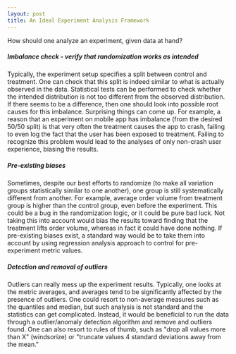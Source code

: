 ```yaml
---
layout: post
title: An Ideal Experiment Analysis Framework
---
```


<style TYPE="text/css">
code.has-jax {font: inherit; font-size: 100%; background: inherit; border: inherit;}
</style>
<script type="text/x-mathjax-config">
MathJax.Hub.Config({
    tex2jax: {
        inlineMath: [['$','$'], ['\\(','\\)']],
        skipTags: ['script', 'noscript', 'style', 'textarea', 'pre'] // removed 'code' entry
    }
});
MathJax.Hub.Queue(function() {
    var all = MathJax.Hub.getAllJax(), i;
    for(i = 0; i < all.length; i += 1) {
        all[i].SourceElement().parentNode.className += ' has-jax';
    }
});
</script>
<script type="text/javascript" src="https://cdnjs.cloudflare.com/ajax/libs/mathjax/2.7.4/MathJax.js?config=TeX-AMS_HTML-full"></script>

How should one analyze an experiment, given data at hand?
##### Imbalance check - verify that randomization works as intended
Typically, the experiment setup specifies a split between control and treatment. One can check that this split is indeed similar to what is actually observed in the data. Statistical tests can be performed to check whether the intended distribution is not too different from the observed distribution. If there seems to be a difference, then one should look into possible root causes for this imbalance. Surprising things can come up. For example, a reason that an experiment on mobile app has imbalance (from the desired 50/50 split) is that very often the treatment causes the app to crash, failing to even log the fact that the user has been exposed to treatment. Failing to recognize this problem would lead to the analyses of only non-crash user experience, biasing the results.

##### Pre-existing biases
Sometimes, despite our best efforts to randomize (to make all variation groups statistically similar to one another), one group is still systematically different from another. For example, average order volume from treatment group is higher than the control group, even before the experiment. This could be a bug in the randomization logic, or it could be pure bad luck. Not taking this into account would bias the results toward finding that the treatment lifts order volume, whereas in fact it could have done nothing. If pre-existing biases exist, a standard way would be to take them into account by using regression analysis approach to control for pre-experiment metric values. 

##### Detection and removal of outliers
Outliers can really mess up the experiment results. Typically, one looks at the metric averages, and averages tend to be significantly affected by the presence of outliers. One could resort to non-average measures such as the quantiles and median, but such analysis is not standard and the statistics can get complicated. Instead, it would be beneficial to run the data through a outlier/anomaly detection algorithm and remove and outliers found. One can also resort to rules of thumb, such as "drop all values more than X" (windsorize) or "truncate values 4 standard deviations away from the mean."
